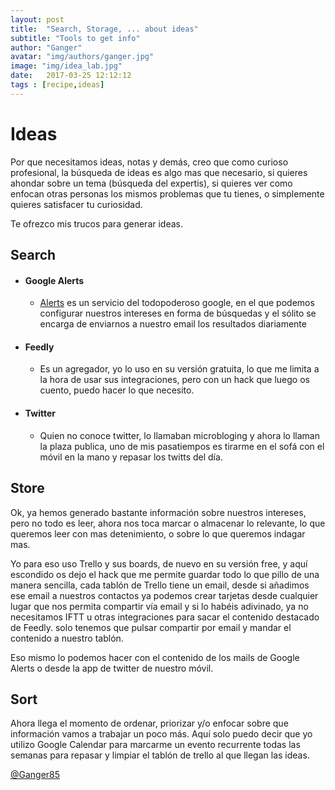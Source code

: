 ```yaml
---
layout: post
title:  "Search, Storage, ... about ideas"
subtitle: "Tools to get info"
author: "Ganger"
avatar: "img/authors/ganger.jpg"
image: "img/idea_lab.jpg"
date:   2017-03-25 12:12:12
tags : [recipe,ideas]
---
```


# Ideas

Por que necesitamos ideas, notas y demás, creo que como curioso profesional, la búsqueda de ideas es algo mas que necesario, si quieres ahondar sobre un tema (búsqueda del expertis), si quieres ver como enfocan otras personas los mismos problemas que tu tienes, o simplemente quieres satisfacer tu curiosidad.

Te ofrezco mis trucos para generar ideas.
## Search
* #### Google Alerts
  * [Alerts](https://www.google.es/alerts) es un servicio del todopoderoso google, en el que podemos configurar nuestros intereses en forma de búsquedas y el sólito se encarga de enviarnos a nuestro email los resultados diariamente
* #### Feedly
  * Es un agregador, yo lo uso en su versión gratuita, lo que me limita a la hora de usar sus integraciones, pero con un hack que luego os cuento, puedo hacer lo que necesito.
* #### Twitter
  * Quien no conoce twitter, lo llamaban microbloging y ahora lo llaman la plaza publica, uno de mis pasatiempos es tirarme en el sofá con el móvil en la mano y repasar los twitts del día.


## Store
Ok, ya hemos generado bastante información sobre nuestros intereses, pero no todo es leer, ahora nos toca marcar o almacenar lo relevante, lo que queremos leer con mas detenimiento, o sobre lo que queremos indagar mas.

Yo para eso uso Trello y sus boards, de nuevo en su versión free, y aquí escondido os dejo el hack que me permite guardar todo lo que pillo  de una manera sencilla, cada tablón de Trello tiene un email, desde si añadimos ese email a nuestros contactos ya podemos crear tarjetas desde cualquier lugar que nos permita compartir vía email y si lo habéis adivinado, ya no necesitamos IFTT u otras integraciones para sacar el contenido destacado de Feedly. solo tenemos que pulsar compartir por email y mandar el contenido a nuestro tablón.

Eso mismo lo podemos hacer con el contenido de los mails de Google Alerts o desde la app de twitter de nuestro móvil.

## Sort

Ahora llega el momento de ordenar, priorizar y/o enfocar sobre que información vamos a trabajar un poco más.
Aquí solo puedo decir que yo utilizo Google Calendar para marcarme un evento recurrente todas las semanas para repasar y limpiar el tablón de trello al que llegan las ideas.



[@Ganger85](http://twitter.com/ganger85)
